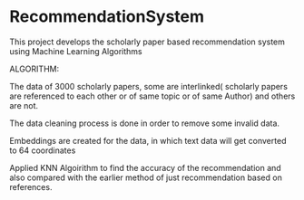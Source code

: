 # RecommendationSystem
This project develops the scholarly paper based recommendation system using Machine Learning Algorithms


ALGORITHM:

The data of 3000 scholarly papers, some are interlinked( scholarly papers are referenced to each other or of same topic or of same Author) and others are not. 

The data cleaning process is done in order to remove some invalid data.

Embeddings are created for the data, in which text data will get converted to 64 coordinates

Applied KNN Algoirithm to find the accuracy of the recommendation and also compared with the earlier method of just recommendation based on references.


